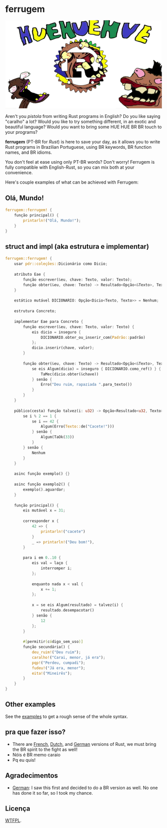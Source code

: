# ferrugem

![ferrugem](ferrugemrust.png)

Aren't you _pistola_ from writing Rust programs in English? Do you like saying
"caralho" a lot? Would you like to try something different, in an exotic and
beautiful language? Would you want to bring some HUE HUE BR BR touch to your
programs?

**ferrugem** (PT-BR for _Rust_) is here to save your day, as it allows you to
write Rust programs in Brazilian Portuguese, using BR keywords, BR function names,
and BR idioms.

You don't feel at ease using only PT-BR words? Don't worry!
Ferrugem is fully compatible with English-Rust, so you can mix both at your
convenience.

Here's couple examples of what can be achieved with Ferrugem:

## Olá, Mundo!

```rust
ferrugem::ferrugem! {
    função principal() {
        printarln!("Olá, Mundo!");
    }
}
```

## struct and impl (aka estrutura e implementar)

```rust
ferrugem::ferrugem! {
    usar pdr::coleções::Dicionário como Dicio;

    atributo Eae {
        função escrever(&eu, chave: Texto, valor: Texto);
        função obter(&eu, chave: Texto) -> Resultado<Opção<&Texto>, Texto>;
    }

    estático mutável DICIONARIO: Opção<Dicio<Texto, Texto>> = Nenhum;

    estrutura Concreto;

    implementar Eae para Concreto {
        função escrever(&eu, chave: Texto, valor: Texto) {
            eis dicio = inseguro {
                DICIONARIO.obter_ou_inserir_com(Padrão::padrão)
            };
            dicio.inserir(chave, valor);
        }

        função obter(&eu, chave: Texto) -> Resultado<Opção<&Texto>, Texto> {
            se eis Algum(dicio) = inseguro { DICIONARIO.como_ref() } {
                TaMec(dicio.obter(&chave))
            } senão {
                Erro("Deu ruim, rapaziada ".para_texto())
            }
        }
    }

    público(cesta) função talvez(i: u32) -> Opção<Resultado<u32, Texto>> {
        se i % 2 == 1 {
            se i == 42 {
                Algum(Erro(Texto::de("Cacete!")))
            } senão {
                Algum(TaOk(33))
            }
        } senão {
            Nenhum
        }
    }

    asinc função exemplo() {}

    asinc função exemplo2() {
        exemplo().aguardar;
    }

    função principal() {
        eis mutável x = 31;

        corresponder x {
            42 => {
                printarln!("cacete")
            }
            _ => printarln!("Deu bom!"),
        }

        para i em 0..10 {
            eis val = laço {
                interromper i;
            };

            enquanto nada x < val {
                x += 1;
            };

            x = se eis Algum(resultado) = talvez(i) {
                resultado.desempacotar()
            } senão {
                12
            };
        }

        #[permitir(código_sem_uso)]
        função secundária() {
            deu_ruim!("Deu ruim");
            caralho!("Carai, menor, já era");
            pqp!("Perdeu, cumpadi");
            fudeu!("Já era, menor");
            eita!("Mineirês");
        }
    }
}
```

## Other examples

See the [examples](./examples/src/main.rs) to get a rough sense of the whole
syntax.

## pra que fazer isso?

* There are [French](https://github.com/bnjbvr/rouille), [Dutch](https://github.com/jeroenhd/roest), and [German](https://github.com/michidk/rost) versions of Rust, we must bring the BR spirit to the fight as well!
* Nóis é BR memo caraio
* Pq eu quis!

## Agradecimentos

- [German](https://github.com/michidk/rost): I saw this first and decided to do a BR version as well. No one has done it so far, so I took my chance.

## Licença

[WTFPL](http://www.wtfpl.net/).
